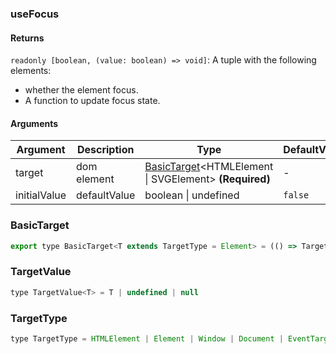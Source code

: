### useFocus

#### Returns

`readonly [boolean, (value: boolean) => void]`: A tuple with the following elements:

- whether the element focus.
- A function to update focus state.

#### Arguments

| Argument     | Description  | Type                                                                        | DefaultValue |
| ------------ | ------------ | --------------------------------------------------------------------------- | ------------ |
| target       | dom element  | [BasicTarget](#BasicTarget)&lt;HTMLElement \| SVGElement&gt; **(Required)** | -            |
| initialValue | defaultValue | boolean \| undefined                                                        | `false`      |

### BasicTarget

```js
export type BasicTarget<T extends TargetType = Element> = (() => TargetValue<T>) | TargetValue<T> | MutableRefObject<TargetValue<T>>
```

### TargetValue

```js
type TargetValue<T> = T | undefined | null
```

### TargetType

```js
type TargetType = HTMLElement | Element | Window | Document | EventTarget
```
